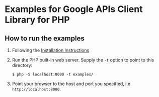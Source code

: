 # Examples for Google APIs Client Library for PHP #

## How to run the examples ##

1. Following the [Installation Instructions](../README.md#installation)
1. Run the PHP built-in web server. Supply the `-t` option to point to this directory:

    ```
    $ php -S localhost:8000 -t examples/
    ```

1. Point your browser to the host and port you specified, i.e `http://localhost:8000`.